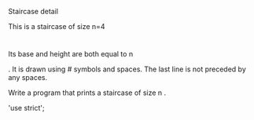  Staircase detail

This is a staircase of size n=4

 
  #
  ##
  ###
  ####

Its base and height are both equal to n

. It is drawn using # symbols and spaces. The last line is not preceded by any spaces.

 Write a program that prints a staircase of size n
 . 

'use strict';
